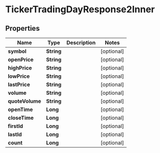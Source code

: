 

# TickerTradingDayResponse2Inner


## Properties

| Name | Type | Description | Notes |
|------------ | ------------- | ------------- | -------------|
|**symbol** | **String** |  |  [optional] |
|**openPrice** | **String** |  |  [optional] |
|**highPrice** | **String** |  |  [optional] |
|**lowPrice** | **String** |  |  [optional] |
|**lastPrice** | **String** |  |  [optional] |
|**volume** | **String** |  |  [optional] |
|**quoteVolume** | **String** |  |  [optional] |
|**openTime** | **Long** |  |  [optional] |
|**closeTime** | **Long** |  |  [optional] |
|**firstId** | **Long** |  |  [optional] |
|**lastId** | **Long** |  |  [optional] |
|**count** | **Long** |  |  [optional] |



